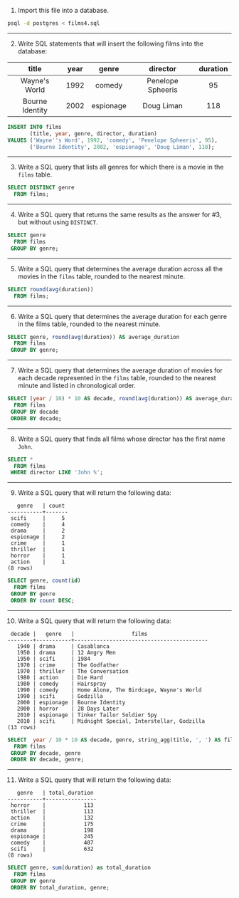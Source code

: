 1. Import this file into a database.

```bash
psql -d postgres < films4.sql
```
---

2. Write SQL statements that will insert the following films into the database:

| title | year | genre | director | duration |
|:---:|:---:|:---:|:---:|:---:|
| Wayne's World | 1992 | comedy | Penelope Spheeris | 95 |
| Bourne Identity | 2002 | espionage | Doug Liman | 118 |

```sql
INSERT INTO films
       (title, year, genre, director, duration)
VALUES ('Wayne''s Word', 1992, 'comedy', 'Penelope Spheeris', 95),
       ('Bourne Identity', 2002, 'espionage', 'Doug Liman', 118);
```
---

3. Write a SQL query that lists all genres for which there is a movie in the `films` table.

```sql
SELECT DISTINCT genre
  FROM films;
```
---

4. Write a SQL query that returns the same results as the answer for #3, but without using `DISTINCT`.

```sql
SELECT genre
  FROM films
 GROUP BY genre;
```
---

5. Write a SQL query that determines the average duration across all the movies in the `films` table, rounded to the nearest minute.

```sql
SELECT round(avg(duration))
  FROM films;
```
---

6. Write a SQL query that determines the average duration for each genre in the films table, rounded to the nearest minute.

```sql
SELECT genre, round(avg(duration)) AS average_duration
  FROM films
 GROUP BY genre;
```
---

7. Write a SQL query that determines the average duration of movies for each decade represented in the `films` table, rounded to the nearest minute and listed in chronological order.

```sql
SELECT (year / 10) * 10 AS decade, round(avg(duration)) AS average_duration
  FROM films
 GROUP BY decade
 ORDER BY decade;
```
---

8. Write a SQL query that finds all films whose director has the first name `John`.

```sql
SELECT *
  FROM films
 WHERE director LIKE 'John %';
```
---

9. Write a SQL query that will return the following data:

```
   genre   | count
-----------+-------
 scifi     |     5
 comedy    |     4
 drama     |     2
 espionage |     2
 crime     |     1
 thriller  |     1
 horror    |     1
 action    |     1
(8 rows)
```

```sql
SELECT genre, count(id)
  FROM films
 GROUP BY genre
 ORDER BY count DESC;
```
---

10. Write a SQL query that will return the following data:

```
 decade |   genre   |                  films
--------+-----------+------------------------------------------
   1940 | drama     | Casablanca
   1950 | drama     | 12 Angry Men
   1950 | scifi     | 1984
   1970 | crime     | The Godfather
   1970 | thriller  | The Conversation
   1980 | action    | Die Hard
   1980 | comedy    | Hairspray
   1990 | comedy    | Home Alone, The Birdcage, Wayne's World
   1990 | scifi     | Godzilla
   2000 | espionage | Bourne Identity
   2000 | horror    | 28 Days Later
   2010 | espionage | Tinker Tailor Soldier Spy
   2010 | scifi     | Midnight Special, Interstellar, Godzilla
(13 rows)
```

```sql
SELECT  year / 10 * 10 AS decade, genre, string_agg(title, ', ') AS films
  FROM films
 GROUP BY decade, genre
 ORDER BY decade, genre;
```
---

11. Write a SQL query that will return the following data:

```
   genre   | total_duration
-----------+----------------
 horror    |            113
 thriller  |            113
 action    |            132
 crime     |            175
 drama     |            198
 espionage |            245
 comedy    |            407
 scifi     |            632
(8 rows)
```

```sql
SELECT genre, sum(duration) as total_duration
  FROM films
 GROUP BY genre
 ORDER BY total_duration, genre;
```

